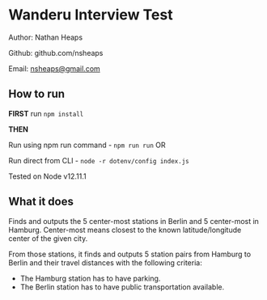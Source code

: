# Wanderu Interview Test

Author: Nathan Heaps

Github: github.com/nsheaps

Email: nsheaps@gmail.com

## How to run
**FIRST** run `npm install`

**THEN**

Run using npm run command - `npm run run`  OR

Run direct from CLI - `node -r dotenv/config index.js`

Tested on Node v12.11.1

## What it does
Finds and outputs the 5 center-most stations in Berlin and 5 center-most in Hamburg. Center-most means closest to the known
latitude/longitude center of the given city.  

From those stations, it finds and outputs 5 station pairs from Hamburg to Berlin and their travel distances with the following criteria: 
* The Hamburg station has to have parking. 
* The Berlin station has to have public transportation available.